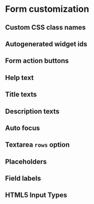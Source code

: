 # Form customization



## Custom CSS class names


## Autogenerated widget ids



## Form action buttons

## Help text


## Title texts

## Description texts



## Auto focus



## Textarea `rows` option



## Placeholders



## Field labels



## HTML5 Input Types
